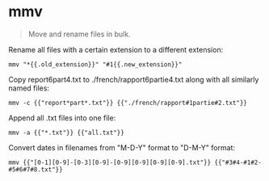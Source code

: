 mmv
===

> Move and rename files in bulk.

Rename all files with a certain extension to a different extension:

    mmv "*{{.old_extension}}" "#1{{.new_extension}}"

Copy report6part4.txt to ./french/rapport6partie4.txt along with all similarly named files:

    mmv -c {{"report*part*.txt"}} {{"./french/rapport#1partie#2.txt"}}

Append all .txt files into one file:

    mmv -a {{"*.txt"}} {{"all.txt"}}

Convert dates in filenames from "M-D-Y" format to "D-M-Y" format:

    mmv {{"[0-1][0-9]-[0-3][0-9]-[0-9][0-9][0-9][0-9].txt"}} {{"#3#4-#1#2-#5#6#7#8.txt"}}
